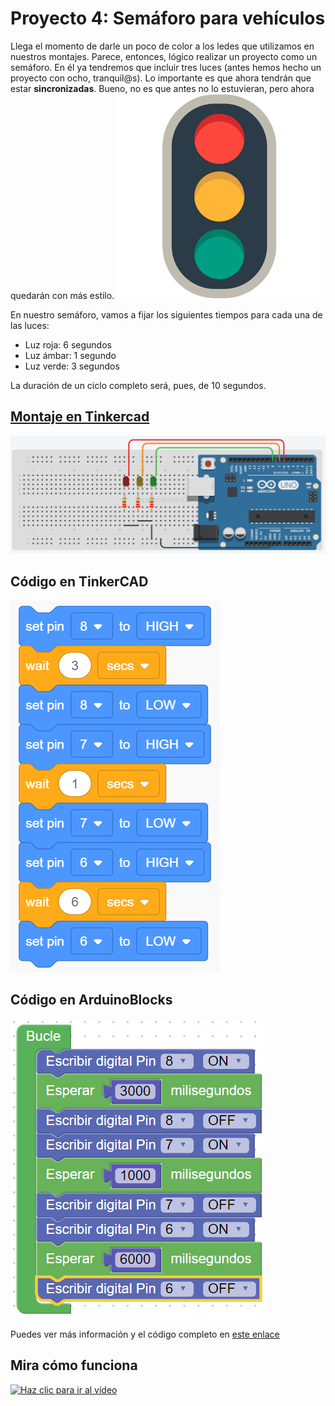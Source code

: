 # Proyecto 4: Semáforo para vehículos

Llega el momento de darle un poco de color a los ledes que utilizamos en nuestros montajes.
Parece, entonces, lógico realizar un proyecto como un semáforo.
En él ya tendremos que incluir tres luces (antes hemos hecho un proyecto con ocho, tranquil@s). Lo importante es que ahora tendrán que estar **sincronizadas**. Bueno, no es que antes no lo estuvieran, pero ahora quedarán con más estilo.
![](imágenes/semáforo.png)

En nuestro semáforo, vamos a fijar los siguientes tiempos para cada una de las luces:
- Luz roja: 6 segundos
- Luz ámbar: 1 segundo
- Luz verde: 3 segundos

La duración de un ciclo completo será, pues, de 10 segundos.

## [Montaje en Tinkercad](https://www.tinkercad.com/things/f83grFjS9rd-4-semaforo-para-trafico-rodado-bloques)

[![](imágenes/semáforo_v.png)](https://www.tinkercad.com/things/f83grFjS9rd-4-semaforo-para-trafico-rodado-bloques "Ver el circuito en TinkerCAD")


## Código en TinkerCAD
![](imágenes/TinkerSemáforoV.png)

## Código en ArduinoBlocks
![](imágenes/ABSemáforoV.png)


Puedes ver más información y el código completo en [este enlace](http://www.arduinoblocks.com/web/project/10362)

## Mira cómo funciona

[![Haz clic para ir al vídeo](http://img.youtube.com/vi/uh8oL_65_wE/0.jpg)](https://youtu.be/uh8oL_65_wE "Pulsa para ver el vídeo")


